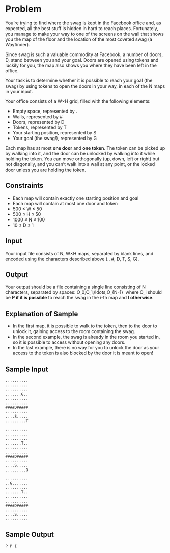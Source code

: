 # Problem
You’re trying to find where the swag is kept in the Facebook office and, as expected, all the best stuff is hidden in hard to reach places. Fortunately, you manage to make your way to one of the screens on the wall that shows you the map of the floor and the location of the most coveted swag (a Wayfinder).

Since swag is such a valuable commodity at Facebook, a number of doors, D, stand between you and your goal. Doors are opened using tokens and luckily for you, the map also shows you where they have been left in the office.

Your task is to determine whether it is possible to reach your goal (the swag) by using tokens to open the doors in your way, in each of the N maps in your input.

Your office consists of a W×H grid, filled with the following elements:
  - Empty space, represented by .
  - Walls, represented by #
  - Doors, represented by D
  - Tokens, represented by T
  - Your starting position, represented by S
  - Your goal (the swag!), represented by G

Each map has at most **one door** and **one token**. The token can be picked up by walking into it, and the door can be unlocked by walking into it while holding the token.  You can move orthogonally (up, down, left or right) but not diagonally, and you can’t walk into a wall at any point, or the locked door unless you are holding the token.

## Constraints
 - Each map will contain exactly one starting position and goal
 - Each map will contain at most one door and token
 - 500 ≤ W ≤ 50
 - 500 ≤ H ≤ 50
 - 1000 ≤ N ≤ 100
 - 10 ≤ D ≤ 1

## Input
Your input file consists of N, W×H maps, separated by blank lines, and encoded using the characters described above (., #, D, T, S, G).

## Output
Your output should be a file containing a single line consisting of N characters, separated by spaces:
O_0\;O_1\;\ldots\;O_{N-1}
​
where O_i should be **P if it is possible** to reach the swag in the i-th map and **I otherwise**.

## Explanation of Sample
  - In the first map, it is possible to walk to the token, then to the door to unlock it, gaining access to the room containing the swag.
  - In the second example, the swag is already in the room you started in, so it is possible to access without opening any doors.
  - In the last example, there is no way for you to unlock the door as your access to the token is also blocked by the door it is meant to open!

## Sample Input
```
..........
..........
..........
.......G..
..........
..........
####D#####
..........
....S.....
.........T

..........
..........
..........
.......T..
..........
..........
####D#####
..........
....S.....
.........G

..........
..G.......
..........
.......T..
..........
..........
####D#####
..........
....S.....
..........
```

## Sample Output
```
P P I
```
